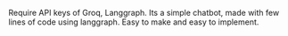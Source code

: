 Require API keys of Groq, Langgraph.
Its a simple chatbot, made with few lines of code using langgraph. Easy to make and easy to implement.

